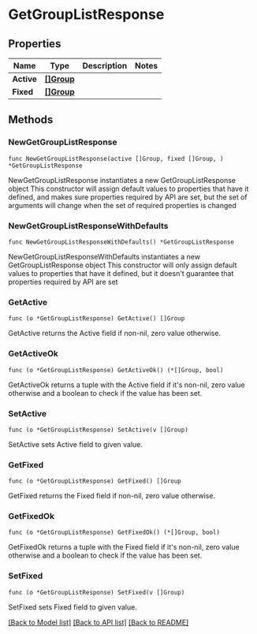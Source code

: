 # GetGroupListResponse

## Properties

Name | Type | Description | Notes
------------ | ------------- | ------------- | -------------
**Active** | [**[]Group**](Group.md) |  | 
**Fixed** | [**[]Group**](Group.md) |  | 

## Methods

### NewGetGroupListResponse

`func NewGetGroupListResponse(active []Group, fixed []Group, ) *GetGroupListResponse`

NewGetGroupListResponse instantiates a new GetGroupListResponse object
This constructor will assign default values to properties that have it defined,
and makes sure properties required by API are set, but the set of arguments
will change when the set of required properties is changed

### NewGetGroupListResponseWithDefaults

`func NewGetGroupListResponseWithDefaults() *GetGroupListResponse`

NewGetGroupListResponseWithDefaults instantiates a new GetGroupListResponse object
This constructor will only assign default values to properties that have it defined,
but it doesn't guarantee that properties required by API are set

### GetActive

`func (o *GetGroupListResponse) GetActive() []Group`

GetActive returns the Active field if non-nil, zero value otherwise.

### GetActiveOk

`func (o *GetGroupListResponse) GetActiveOk() (*[]Group, bool)`

GetActiveOk returns a tuple with the Active field if it's non-nil, zero value otherwise
and a boolean to check if the value has been set.

### SetActive

`func (o *GetGroupListResponse) SetActive(v []Group)`

SetActive sets Active field to given value.


### GetFixed

`func (o *GetGroupListResponse) GetFixed() []Group`

GetFixed returns the Fixed field if non-nil, zero value otherwise.

### GetFixedOk

`func (o *GetGroupListResponse) GetFixedOk() (*[]Group, bool)`

GetFixedOk returns a tuple with the Fixed field if it's non-nil, zero value otherwise
and a boolean to check if the value has been set.

### SetFixed

`func (o *GetGroupListResponse) SetFixed(v []Group)`

SetFixed sets Fixed field to given value.



[[Back to Model list]](../README.md#documentation-for-models) [[Back to API list]](../README.md#documentation-for-api-endpoints) [[Back to README]](../README.md)


